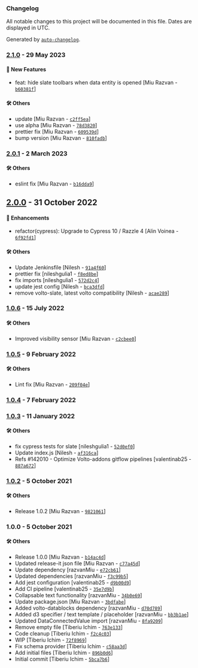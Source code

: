 ### Changelog

All notable changes to this project will be documented in this file. Dates are displayed in UTC.

Generated by [`auto-changelog`](https://github.com/CookPete/auto-changelog).

### [2.1.0](https://github.com/eea/volto-slate-dataentity/compare/2.0.1...2.1.0) - 29 May 2023

#### :rocket: New Features

- feat: hide slate toolbars when data entity is opened [Miu Razvan - [`b60381f`](https://github.com/eea/volto-slate-dataentity/commit/b60381f2cdbd826c0be795e62b3dce108dc845d0)]

#### :hammer_and_wrench: Others

- update [Miu Razvan - [`c2ff5ea`](https://github.com/eea/volto-slate-dataentity/commit/c2ff5ea5156eabf59b0e87849eda542174416880)]
- use alpha [Miu Razvan - [`78d3820`](https://github.com/eea/volto-slate-dataentity/commit/78d38200ba12439b27943636fd8636828a7ee7e0)]
- prettier fix [Miu Razvan - [`609539d`](https://github.com/eea/volto-slate-dataentity/commit/609539dc1eb2cd489fed09cb671b9ba535210659)]
- bump version [Miu Razvan - [`810fadb`](https://github.com/eea/volto-slate-dataentity/commit/810fadba618ad0624e9f26af9f105fc9f2a41a67)]
### [2.0.1](https://github.com/eea/volto-slate-dataentity/compare/2.0.0...2.0.1) - 2 March 2023

#### :hammer_and_wrench: Others

- eslint fix [Miu Razvan - [`b16dda9`](https://github.com/eea/volto-slate-dataentity/commit/b16dda98fb286359eb7a3a63e8c7134660eeb6f6)]
## [2.0.0](https://github.com/eea/volto-slate-dataentity/compare/1.0.6...2.0.0) - 31 October 2022

#### :nail_care: Enhancements

- refactor(cypress): Upgrade to Cypress 10 / Razzle 4 [Alin Voinea - [`6f92fd1`](https://github.com/eea/volto-slate-dataentity/commit/6f92fd1c5a1947dcaa87b507bdc45d92409ca06b)]

#### :hammer_and_wrench: Others

- Update Jenkinsfile [Nilesh - [`91a4f60`](https://github.com/eea/volto-slate-dataentity/commit/91a4f6042ef6745d2dbeecc62a9f648dfd73e2e0)]
- prettier fix [nileshgulia1 - [`f8ed8be`](https://github.com/eea/volto-slate-dataentity/commit/f8ed8beeb63618282dc23d8d5f26478952f577b2)]
- fix imports [nileshgulia1 - [`572d2c4`](https://github.com/eea/volto-slate-dataentity/commit/572d2c404ad0fedeeddac87552f25af3bce58ac6)]
- update jest config [Nilesh - [`bca3dfd`](https://github.com/eea/volto-slate-dataentity/commit/bca3dfd0cf64f70d7c57a9f0a1ea32c4f4da249b)]
- remove volto-slate, latest volto compatibility [Nilesh - [`acae289`](https://github.com/eea/volto-slate-dataentity/commit/acae289d14d1305a5aec2aefb1f7c3f339cf26fc)]
### [1.0.6](https://github.com/eea/volto-slate-dataentity/compare/1.0.5...1.0.6) - 15 July 2022

#### :hammer_and_wrench: Others

- Improved visibility sensor [Miu Razvan - [`c2cbee0`](https://github.com/eea/volto-slate-dataentity/commit/c2cbee025270e54c110c72cced7bb2636adb90b7)]
### [1.0.5](https://github.com/eea/volto-slate-dataentity/compare/1.0.4...1.0.5) - 9 February 2022

#### :hammer_and_wrench: Others

- Lint fix [Miu Razvan - [`209f04e`](https://github.com/eea/volto-slate-dataentity/commit/209f04eee1364027aa0c22b551ab6624d07bc6ea)]
### [1.0.4](https://github.com/eea/volto-slate-dataentity/compare/1.0.3...1.0.4) - 7 February 2022

### [1.0.3](https://github.com/eea/volto-slate-dataentity/compare/1.0.2...1.0.3) - 11 January 2022

#### :hammer_and_wrench: Others

- fix cypress tests for slate [nileshgulia1 - [`52d0ef0`](https://github.com/eea/volto-slate-dataentity/commit/52d0ef0a19b1c4890a50ebad16cc74581ba8940d)]
- Update index.js [Nilesh - [`af316ca`](https://github.com/eea/volto-slate-dataentity/commit/af316ca4f9fd4de916d32a5088b69cd91f32eb77)]
- Refs #142010 - Optimize Volto-addons gitflow pipelines [valentinab25 - [`887a672`](https://github.com/eea/volto-slate-dataentity/commit/887a6724c700c73091f73b647afb60860dc59294)]
### [1.0.2](https://github.com/eea/volto-slate-dataentity/compare/1.0.0...1.0.2) - 5 October 2021

#### :hammer_and_wrench: Others

- Release 1.0.2 [Miu Razvan - [`9821061`](https://github.com/eea/volto-slate-dataentity/commit/98210613d679a7bdf8539bdd4306cfe7f37f6917)]
### 1.0.0 - 5 October 2021

#### :hammer_and_wrench: Others

- Release 1.0.0 [Miu Razvan - [`b14ac4d`](https://github.com/eea/volto-slate-dataentity/commit/b14ac4ddaf786f6add76d1e93110eb8b8c46dd05)]
- Updated release-it json file [Miu Razvan - [`c77a45d`](https://github.com/eea/volto-slate-dataentity/commit/c77a45d6b2fcacda87975eb642c502cdde2a52a0)]
- Update dependency [razvanMiu - [`e72cb61`](https://github.com/eea/volto-slate-dataentity/commit/e72cb612b92195a5bc3891e4489138609fec074c)]
- Updated dependencies [razvanMiu - [`f3c99b5`](https://github.com/eea/volto-slate-dataentity/commit/f3c99b5c695e12dfeb8e7f37e89ce5966215dec3)]
- Add jest configuration [valentinab25 - [`d9b00d9`](https://github.com/eea/volto-slate-dataentity/commit/d9b00d9a171452315503b94e980a0c5793611dd9)]
- Add CI pipeline [valentinab25 - [`35e7d9b`](https://github.com/eea/volto-slate-dataentity/commit/35e7d9b980e9a067da0447f5d2336b3cc62c4e91)]
- Collapsable text functionality [razvanMiu - [`34b0e69`](https://github.com/eea/volto-slate-dataentity/commit/34b0e6956050e0150cbff013b11ed0c660ae6155)]
- Update package.json [Miu Razvan - [`3bdfabe`](https://github.com/eea/volto-slate-dataentity/commit/3bdfabeb45dfc76a282c3f9a5ab4cd23648cf720)]
- Added volto-datablocks dependency [razvanMiu - [`d70d789`](https://github.com/eea/volto-slate-dataentity/commit/d70d789cff7cafaf19d1c58031fc656a5ee197e2)]
- Added d3 specifier / text template / placeholder [razvanMiu - [`bb3b1ae`](https://github.com/eea/volto-slate-dataentity/commit/bb3b1aef73df33b6431290247d6f60a6a05df8ca)]
- Updated DataConnectedValue import [razvanMiu - [`8fa9209`](https://github.com/eea/volto-slate-dataentity/commit/8fa920965b142e1b5da11591586aead01a42e726)]
- Remove empty file [Tiberiu Ichim - [`763e133`](https://github.com/eea/volto-slate-dataentity/commit/763e133fa9424f78ff9e488cdf49cff3e723863b)]
- Code cleanup [Tiberiu Ichim - [`f2c4c03`](https://github.com/eea/volto-slate-dataentity/commit/f2c4c0317c8f3fa9e0307b9e08dda92480ed25aa)]
- WIP [Tiberiu Ichim - [`72f8969`](https://github.com/eea/volto-slate-dataentity/commit/72f8969af27fec465983b54f8644ab506bd3b0bd)]
- Fix schema provider [Tiberiu Ichim - [`c58aa3d`](https://github.com/eea/volto-slate-dataentity/commit/c58aa3d0afb0d48d355fe9cd3899426889ef6403)]
- Add initial files [Tiberiu Ichim - [`896b0d6`](https://github.com/eea/volto-slate-dataentity/commit/896b0d6b4ed16dc229dcf07b8104946df64397d7)]
- Initial commit [Tiberiu Ichim - [`5bca7b6`](https://github.com/eea/volto-slate-dataentity/commit/5bca7b6121d63a4df09141fe65282420ac2adcf0)]
